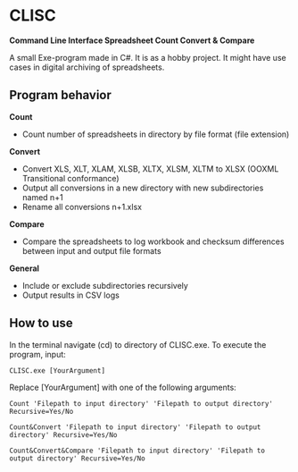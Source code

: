 # CLISC
**Command Line Interface Spreadsheet Count Convert & Compare**

A small Exe-program made in C#. It is as a hobby project. It might have use cases in digital archiving of spreadsheets.

## Program behavior
**Count**
* Count number of spreadsheets in directory by file format (file extension)

**Convert**
* Convert XLS, XLT, XLAM, XLSB, XLTX, XLSM, XLTM to XLSX (OOXML Transitional conformance)
* Output all conversions in a new directory with new subdirectories named n+1
* Rename all conversions n+1.xlsx

**Compare**
* Compare the spreadsheets to log workbook and checksum differences between input and output file formats

**General**
* Include or exclude subdirectories recursively
* Output results in CSV logs

## How to use
In the terminal navigate (cd) to directory of CLISC.exe. To execute the program, input:

```
CLISC.exe [YourArgument]
```

Replace [YourArgument] with one of the following arguments:

```
Count 'Filepath to input directory' 'Filepath to output directory' Recursive=Yes/No
```
```
Count&Convert 'Filepath to input directory' 'Filepath to output directory' Recursive=Yes/No
```
```
Count&Convert&Compare 'Filepath to input directory' 'Filepath to output directory' Recursive=Yes/No
```
